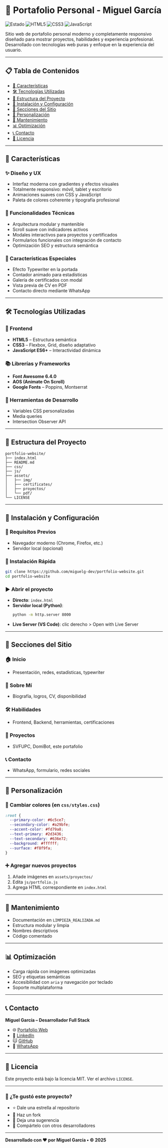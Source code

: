 # 🚀 Portafolio Personal - Miguel García

![Estado](https://img.shields.io/badge/Estado-Activo-brightgreen)
![HTML5](https://img.shields.io/badge/HTML5-E34F26?style=flat&logo=html5&logoColor=white)
![CSS3](https://img.shields.io/badge/CSS3-1572B6?style=flat&logo=css3&logoColor=white)
![JavaScript](https://img.shields.io/badge/JavaScript-F7DF1E?style=flat&logo=javascript&logoColor=black)

Sitio web de portafolio personal moderno y completamente responsivo diseñado para mostrar proyectos, habilidades y experiencia profesional. Desarrollado con tecnologías web puras y enfoque en la experiencia del usuario.

---

## 📋 Tabla de Contenidos

- [🌟 Características](#🌟-características)
- [🛠️ Tecnologías Utilizadas](#🛠️-tecnologías-utilizadas)
- [📁 Estructura del Proyecto](#📁-estructura-del-proyecto)
- [🚀 Instalación y Configuración](#🚀-instalación-y-configuración)
- [📱 Secciones del Sitio](#📱-secciones-del-sitio)
- [🎨 Personalización](#🎨-personalización)
- [🔧 Mantenimiento](#🔧-mantenimiento)
- [📊 Optimización](#📊-optimización)
- [📞 Contacto](#📞-contacto)
- [📄 Licencia](#📄-licencia)

---

## 🌟 Características

### ✨ Diseño y UX
- Interfaz moderna con gradientes y efectos visuales
- Totalmente responsivo: móvil, tablet y escritorio
- Animaciones suaves con CSS y JavaScript
- Paleta de colores coherente y tipografía profesional

### 🔧 Funcionalidades Técnicas
- Arquitectura modular y mantenible
- Scroll suave con indicadores activos
- Modales interactivos para proyectos y certificados
- Formularios funcionales con integración de contacto
- Optimización SEO y estructura semántica

### 🎯 Características Especiales
- Efecto Typewriter en la portada
- Contador animado para estadísticas
- Galería de certificados con modal
- Vista previa de CV en PDF
- Contacto directo mediante WhatsApp

---

## 🛠️ Tecnologías Utilizadas

### 🧱 Frontend
- **HTML5** – Estructura semántica
- **CSS3** – Flexbox, Grid, diseño adaptativo
- **JavaScript ES6+** – Interactividad dinámica

### 📚 Librerías y Frameworks
- **Font Awesome 6.4.0**
- **AOS (Animate On Scroll)**
- **Google Fonts** – Poppins, Montserrat

### 🔨 Herramientas de Desarrollo
- Variables CSS personalizadas
- Media queries
- Intersection Observer API

---

## 📁 Estructura del Proyecto

```plaintext
portfolio-website/
├── index.html
├── README.md
├── css/
├── js/
├── assets/
│   ├── img/
│   ├── certificates/
│   ├── proyectos/
│   └── pdf/
└── LICENSE
```

---

## 🚀 Instalación y Configuración

### 📌 Requisitos Previos
- Navegador moderno (Chrome, Firefox, etc.)
- Servidor local (opcional)

### 🧪 Instalación Rápida

```bash
git clone https://github.com/miguelg-dev/portfolio-website.git
cd portfolio-website
```

### ▶️ Abrir el proyecto

- **Directo**: `index.html`
- **Servidor local (Python)**:
  ```bash
  python -m http.server 8000
  ```
- **Live Server (VS Code)**: clic derecho > Open with Live Server

---

## 📱 Secciones del Sitio

### 🏠 Inicio
- Presentación, redes, estadísticas, typewriter

### 👤 Sobre Mí
- Biografía, logros, CV, disponibilidad

### 🛠️ Habilidades
- Frontend, Backend, herramientas, certificaciones

### 💼 Proyectos
- SVFUPC, DomiBot, este portafolio

### 📞 Contacto
- WhatsApp, formulario, redes sociales

---

## 🎨 Personalización

### 🎨 Cambiar colores (en `css/styles.css`)

```css
:root {
  --primary-color: #6c5ce7;
  --secondary-color: #a29bfe;
  --accent-color: #fd79a8;
  --text-primary: #2d3436;
  --text-secondary: #636e72;
  --background: #ffffff;
  --surface: #f8f9fa;
}
```

### ➕ Agregar nuevos proyectos

1. Añade imágenes en `assets/proyectos/`
2. Edita `js/portfolio.js`
3. Agrega HTML correspondiente en `index.html`

---

## 🔧 Mantenimiento

- Documentación en `LIMPIEZA_REALIZADA.md`
- Estructura modular y limpia
- Nombres descriptivos
- Código comentado

---

## 📊 Optimización

- Carga rápida con imágenes optimizadas
- SEO y etiquetas semánticas
- Accesibilidad con `aria` y navegación por teclado
- Soporte multiplataforma

---

## 📞 Contacto

**Miguel García – Desarrollador Full Stack**

- 🌐 [Portafolio Web](https://miguelg-dev.github.io/portfolio)
- 💼 [LinkedIn](https://www.linkedin.com/in/miguelgarcia-dev-740b1b346)
- 🐱 [GitHub](https://github.com/miguelg-dev)
- 📱 [WhatsApp](https://wa.me/573117312426)

---

## 📄 Licencia

Este proyecto está bajo la licencia MIT. Ver el archivo `LICENSE`.

---

### 🌟 ¿Te gustó este proyecto?

- ⭐ Dale una estrella al repositorio
- 🍴 Haz un fork
- 💬 Deja una sugerencia
- 📢 Compártelo con otros desarrolladores

---

**Desarrollado con ❤️ por Miguel García • © 2025**